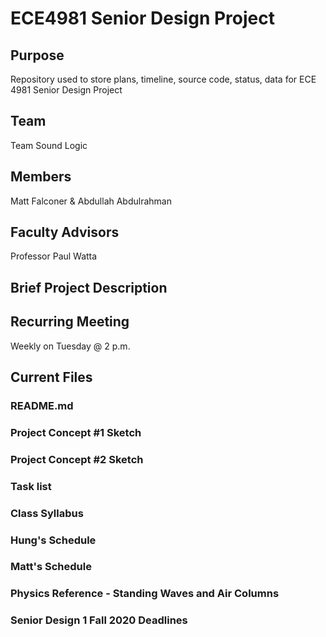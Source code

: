 # ECE4981 Senior Design Project

## Purpose
Repository used to store plans, timeline, source code, status, data for ECE 4981 Senior Design Project

## Team
Team Sound Logic

## Members

Matt Falconer & Abdullah Abdulrahman

## Faculty Advisors

Professor Paul Watta

## Brief Project Description

## Recurring Meeting

Weekly on Tuesday @ 2 p.m.

## Current Files

### README.md
### Project Concept #1 Sketch
### Project Concept #2 Sketch
### Task list
### Class Syllabus
### Hung's Schedule
### Matt's Schedule
### Physics Reference - Standing Waves and Air Columns
### Senior Design 1 Fall 2020 Deadlines

